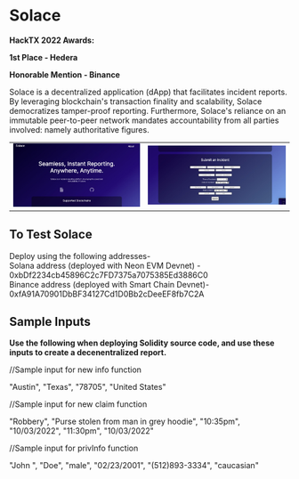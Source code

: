 # Solace

**HackTX 2022 Awards:**

**1st Place - Hedera**

**Honorable Mention - Binance**

Solace is a decentralized application (dApp) that facilitates incident reports. By leveraging blockchain's transaction finality and scalability, Solace democratizes tamper-proof reporting. Furthermore, Solace's reliance on an immutable peer-to-peer network mandates accountability from all parties involved: namely authoritative figures.

<table>
<tr>
</tr>
<tr>
<td> <img src="Solace(2).jpg" alt="Drawing" style="width: 550px;"/> </td>
<td> <img src="solace1.jpg" alt="Drawing" style="width: 600px;"/> </td>
</tr></table>

## To Test Solace

Deploy using the following addresses-
<br>
Solana address (deployed with Neon EVM Devnet) - 0xbDf2234cb45896C2c7FD7375a7075385Ed3886C0
<br>
Binance address (deployed with Smart Chain Devnet)- 0xfA91A70901DbBF34127Cd1D0Bb2cDeeEF8fb7C2A

## Sample Inputs
**Use the following when deploying Solidity source code, and use these inputs to create a decenentralized report.**

//Sample input for new info function

"Austin", "Texas", "78705", "United States"

//Sample input for new claim function

"Robbery", "Purse stolen from man in grey hoodie", "10:35pm", "10/03/2022", "11:30pm", "10/03/2022"

//Sample input for privInfo function

  "John ", "Doe", "male", "02/23/2001", "(512)893-3334", "caucasian"
